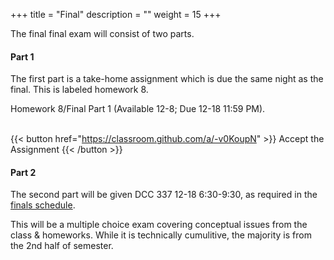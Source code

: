 +++
title = "Final"
description = ""
weight = 15
+++

The final final exam will consist of two parts.

#### Part 1
The first part is a take-home assignment which is due the same night as the final. This is labeled homework 8.

Homework 8/Final Part 1 (Available 12-8; Due 12-18 11:59 PM).<br><br>

{{< button href="https://classroom.github.com/a/-v0KoupN" >}} Accept the Assignment {{< /button >}}


#### Part 2
The second part will be given DCC 337 12-18 6:30-9:30, as required in the [finals schedule](http://www.rpi.edu/dept/srfs/finals/Fall2017finalexamschedule.pdf).

This will be a multiple choice exam covering conceptual issues from the class & homeworks. While it is technically cumulitive, the majority is from the 2nd half of semester. 
